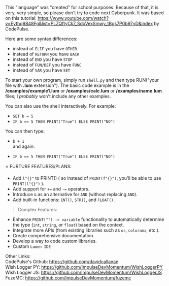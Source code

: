 This "language" was "created" for school purposes. Because of that, it is very, very simple, so please don't try to code next Cyberpunk. 
It was based on this tutorial: https://www.youtube.com/watch?v=Eythq9848Fg&list=PLZQftyCk7_SdoVexSmwy_tBgs7P0b97yD&index by CodePulse.

Here are some syntax differences:

- instead of `ELIF` you have `OTHER` <br>
- instead of `RETURN` you have `BACK` <br>
- instead of `END` you have `STOP` <br>
- instead of `FUN/DEF` you have `FUNC` <br>
- instead of `VAR` you have `SET` <br>

To start your own program, simply run `shell.py` and then type RUN("your file with **.lum** extension"). The basic code example
is in the **/examples/example1.lum** or **/examples/calc.lum** or **/examples/name.lum** files; I _probably_ won't include any other examples.

You can also use the shell interactively. For example: 

- `SET b = 5`
- `IF b == 5 THEN PRINT("True") ELSE PRINT("NO")`

You can then type:

- `b + 1` <br>
and again: <br>

- `IF b == 5 THEN PRINT("True") ELSE PRINT("NO")` <br>


⭐ FURTURE FEATURES/PLANS:
- Add `l"{}"` to PRINT() ( so instead of `PRINT(f"{}")`, you'll be able to use `PRINT(l"{}")` ).
- Add support for `+=` and `-=` operators.
- Introduce `&` as an alternative for `AND` (without replacing `AND`).
- Add built-in functions: `INT()`, `STR()`, and `FLOAT()`.

> Complex Features:
- Enhance `PRINT("") -> variable` functionality to automatically determine the type (`int`, `string`, or `float`) based on the context.
- Integrate more APIs (from existing libraries such as `os`, `colorama`, etc.).
- Create comprehensive documentation.
- Develop a way to code custom libraries.
- Custom `Lumen IDE`


Other Links: <br>
CodePulse's Github: https://github.com/davidcallanan <br>
Wish Logger PY: https://github.com/ImpulseDevMomentum/WishLoggerPY <br>
Wish Logger JS: https://github.com/ImpulseDevMomentum/WishLoggerJS <br>
FuzeMC: https://github.com/ImpulseDevMomentum/fuzemc <br>
